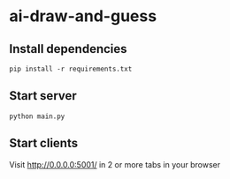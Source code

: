 # ai-draw-and-guess

## Install dependencies
`pip install -r requirements.txt`

## Start server
`python main.py`

## Start clients
Visit http://0.0.0.0:5001/ in 2 or more tabs in your browser 
